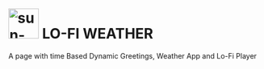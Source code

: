 <h1><img src="https://user-images.githubusercontent.com/63735567/180872825-bc024add-c5b6-4583-bfb3-42aeae4898a1.jpg" alt="sun-image" height="60px"> LO-FI WEATHER</h1>

A page with time Based Dynamic Greetings, Weather App and Lo-Fi Player
